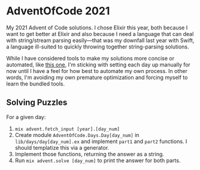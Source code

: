 # AdventOfCode 2021

My 2021 Advent of Code solutions. I chose Elixir this year, both because I want
to get better at Elixir and also because I need a language that can deal with
string/stream parsing easily—that was my downfall last year with Swift, a
language ill-suited to quickly throwing together string-parsing solutions.

While I have considered tools to make my solutions more concise or automated,
like [this one](https://github.com/mathsaey/advent_of_code_utils), I'm sticking
with setting each day up manually for now until I have a feel for how best to
automate my own process. In other words, I'm avoiding my own premature
optimization and forcing myself to learn the bundled tools.

## Solving Puzzles

For a given day:

1. `mix advent.fetch_input [year].[day_num]`
2. Create module `AdventOfCode.Days.Day[day_num]` in `lib/days/day[day_num].ex`
   and implement `part1` and `part2` functions. I should templatize this via a
   generator.
3. Implement those functions, returning the answer as a string.
4. Run `mix advent.solve [day_num]` to print the answer for both parts.
